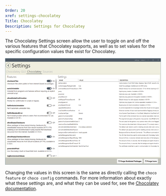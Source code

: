 ```yaml
---
Order: 20
xref: settings-chocolatey
Title: Chocolatey
Description: Settings for Chocolatey
---
```


The Chocolatey Settings screen allow the user to toggle on and off the various features that Chocolatey supports, as
well as to set values for the specific configuration values that exist for Chocolatey.

![Settings Chocolatey](/assets/images/chocolatey-gui/user_interface_settings_chocolatey.png "Settings Chocolatey")

Changing the values in this screen is the same as directly calling the `choco feature` or `choco config` commands.  For
more information about exactly what these settings are, and what they can be used for, see the
[Chocolatey documentation](https://chocolatey.org/docs/chocolatey-configuration).
